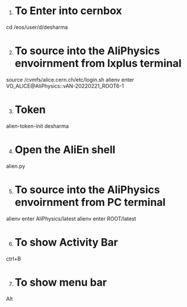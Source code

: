 1. # To Enter into cernbox
cd /eos/user/d/desharma

2. # To source into the AliPhysics envoirnment from lxplus terminal
source /cvmfs/alice.cern.ch/etc/login.sh
alienv enter VO_ALICE@AliPhysics::vAN-20220221_ROOT6-1

3. # Token 
alien-token-init desharma

4. # Open the AliEn shell
alien.py

5. # To source into the AliPhysics envoirnment from PC terminal
alienv enter AliPhysics/latest
alienv enter ROOT/latest

6. # To show Activity Bar
ctrl+B

7. # To show menu bar
Alt


